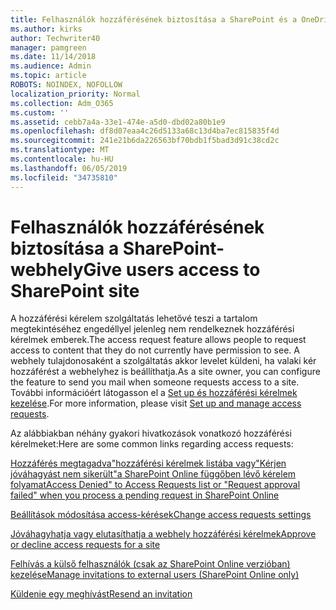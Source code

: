 ```yaml
---
title: Felhasználók hozzáférésének biztosítása a SharePoint és a OneDrive
ms.author: kirks
author: Techwriter40
manager: pamgreen
ms.date: 11/14/2018
ms.audience: Admin
ms.topic: article
ROBOTS: NOINDEX, NOFOLLOW
localization_priority: Normal
ms.collection: Adm_O365
ms.custom: ''
ms.assetid: cebb7a4a-33e1-474e-a5d0-dbd02a80b1e9
ms.openlocfilehash: df8d07eaa4c26d5133a68c13d4ba7ec815835f4d
ms.sourcegitcommit: 241e21b6da226563bf70bdb1f5bad3d91c38cd2c
ms.translationtype: MT
ms.contentlocale: hu-HU
ms.lasthandoff: 06/05/2019
ms.locfileid: "34735810"
---
```

# <a name="give-users-access-to-sharepoint-site"></a><span data-ttu-id="6feba-102">Felhasználók hozzáférésének biztosítása a SharePoint-webhely</span><span class="sxs-lookup"><span data-stu-id="6feba-102">Give users access to SharePoint site</span></span>

<span data-ttu-id="6feba-103">A hozzáférési kérelem szolgáltatás lehetővé teszi a tartalom megtekintéséhez engedéllyel jelenleg nem rendelkeznek hozzáférési kérelmek emberek.</span><span class="sxs-lookup"><span data-stu-id="6feba-103">The access request feature allows people to request access to content that they do not currently have permission to see.</span></span> <span data-ttu-id="6feba-104">A webhely tulajdonosaként a szolgáltatás akkor levelet küldeni, ha valaki kér hozzáférést a webhelyhez is beállíthatja.</span><span class="sxs-lookup"><span data-stu-id="6feba-104">As a site owner, you can configure the feature to send you mail when someone requests access to a site.</span></span> <span data-ttu-id="6feba-105">További információért látogasson el a [Set up és hozzáférési kérelmek kezelése](https://support.office.com/en-us/article/set-up-and-manage-access-requests-94b26e0b-2822-49d4-929a-8455698654b3).</span><span class="sxs-lookup"><span data-stu-id="6feba-105">For more information, please visit [Set up and manage access requests](https://support.office.com/en-us/article/set-up-and-manage-access-requests-94b26e0b-2822-49d4-929a-8455698654b3).</span></span>

<span data-ttu-id="6feba-106">Az alábbiakban néhány gyakori hivatkozások vonatkozó hozzáférési kérelmeket:</span><span class="sxs-lookup"><span data-stu-id="6feba-106">Here are some common links regarding access requests:</span></span>

[<span data-ttu-id="6feba-107">Hozzáférés megtagadva"hozzáférési kérelmek listába vagy"Kérjen jóváhagyást nem sikerült"a SharePoint Online függőben lévő kérelem folyamat</span><span class="sxs-lookup"><span data-stu-id="6feba-107">Access Denied" to Access Requests list or "Request approval failed" when you process a pending request in SharePoint Online</span></span>](https://support.office.com/en-us/article/-Access-Denied-to-Access-Requests-list-or-Request-approval-failed-when-you-process-a-pending-request-in-SharePoint-Online-3ec71fe1-9111-4a4c-84a5-bdfe05c2e558)

[<span data-ttu-id="6feba-108">Beállítások módosítása access-kérések</span><span class="sxs-lookup"><span data-stu-id="6feba-108">Change access requests settings</span></span>](https://support.office.com/en-us/article/set-up-and-manage-access-requests-94b26e0b-2822-49d4-929a-8455698654b3#bk_enableallow)

[<span data-ttu-id="6feba-109">Jóváhagyhatja vagy elutasíthatja a webhely hozzáférési kérelmek</span><span class="sxs-lookup"><span data-stu-id="6feba-109">Approve or decline access requests for a site</span></span>](https://support.office.com/en-us/article/set-up-and-manage-access-requests-94b26e0b-2822-49d4-929a-8455698654b3#__toc374462558)

[<span data-ttu-id="6feba-110">Felhívás a külső felhasználók (csak az SharePoint Online verzióban) kezelése</span><span class="sxs-lookup"><span data-stu-id="6feba-110">Manage invitations to external users (SharePoint Online only)</span></span>](https://support.office.com/en-us/article/set-up-and-manage-access-requests-94b26e0b-2822-49d4-929a-8455698654b3#__toc334189260)

[<span data-ttu-id="6feba-111">Küldenie egy meghívást</span><span class="sxs-lookup"><span data-stu-id="6feba-111">Resend an invitation</span></span>](https://support.office.com/en-us/article/set-up-and-manage-access-requests-94b26e0b-2822-49d4-929a-8455698654b3#__toc374462560)



